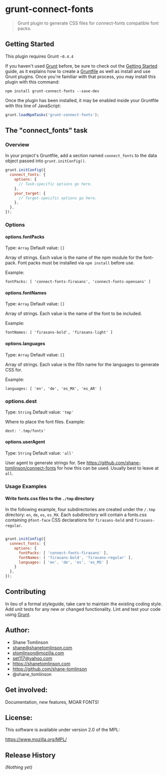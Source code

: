 # grunt-connect-fonts

> Grunt plugin to generate CSS files for connect-fonts compatible font packs.

## Getting Started
This plugin requires Grunt `~0.4.4`

If you haven't used [Grunt](http://gruntjs.com/) before, be sure to check out the [Getting Started](http://gruntjs.com/getting-started) guide, as it explains how to create a [Gruntfile](http://gruntjs.com/sample-gruntfile) as well as install and use Grunt plugins. Once you're familiar with that process, you may install this plugin with this command:

```shell
npm install grunt-connect-fonts --save-dev
```

Once the plugin has been installed, it may be enabled inside your Gruntfile with this line of JavaScript:

```js
grunt.loadNpmTasks('grunt-connect-fonts');
```

## The "connect_fonts" task

### Overview
In your project's Gruntfile, add a section named `connect_fonts` to the data object passed into `grunt.initConfig()`.

```js
grunt.initConfig({
  connect_fonts: {
    options: {
      // Task-specific options go here.
    },
    your_target: {
      // Target-specific options go here.
    },
  },
});
```

### Options

#### options.fontPacks
Type: `Array`
Default value: `[]`

Array of strings. Each value is the name of the npm module for the font-pack. Font packs must be installed via `npm install` before use.

Example:
```
fontPacks: [ 'connect-fonts-firasans', 'connect-fonts-opensans' ]
```

#### options.fontNames
Type: `Array`
Default value: `[]`

Array of strings. Each value is the name of the font to be included.

Example:
```
fontNames: [ 'firasans-bold', 'firasans-light' ]
```
#### options.languages
Type: `Array`
Default value: `[]`

Array of strings. Each value is the l10n name for the languages to generate CSS for.

Example:
```
languages: [ 'en', 'de', 'es_MX', 'es_AR' ]
```

### options.dest
Type: `String`
Default value: `'tmp'`

Where to place the font files.
Example:
```
dest: '.tmp/fonts'
```

#### options.userAgent
Type: `String`
Default value: `'all'`

User agent to generate strings for. See https://github.com/shane-tomlinson/connect-fonts for how this can be used. Usually best to leave at `all`.

### Usage Examples

#### Write fonts.css files to the `./tmp` directory

In the following example, four subdirectories are created under the `/.tmp` directory: `en`, `de`, `es`, `es_MX`. Each subdirectory will contain a fonts.css containing `@font-face` CSS declarations for `firasans-bold` and `firasans-regular`.

```js

grunt.initConfig({
  connect_fonts: {
    options: {
      fontPacks: [ 'connect-fonts-firasans' ],
      fontNames: [ 'firasans-bold', 'firasans-regular' ],
      languages: [ 'en', 'de', 'es', 'es_MS' ]
    }
  },
});
```

## Contributing
In lieu of a formal styleguide, take care to maintain the existing coding style. Add unit tests for any new or changed functionality. Lint and test your code using [Grunt](http://gruntjs.com/).

## Author:
* Shane Tomlinson
* shane@shanetomlinson.com
* stomlinson@mozilla.com
* set117@yahoo.com
* https://shanetomlinson.com
* https://github.com/shane-tomlinson
* @shane_tomlinson

## Get involved:

Documentation, new features, MOAR FONTS!

## License:
This software is available under version 2.0 of the MPL:

  https://www.mozilla.org/MPL/

## Release History
_(Nothing yet)_
